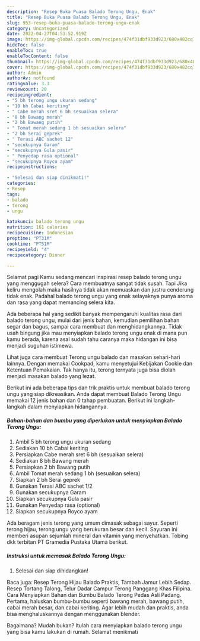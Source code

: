 ```yaml
---
description: "Resep Buka Puasa Balado Terong Ungu, Enak"
title: "Resep Buka Puasa Balado Terong Ungu, Enak"
slug: 953-resep-buka-puasa-balado-terong-ungu-enak
category: Uncategorized
date: 2022-04-27T04:53:52.919Z
image: https://img-global.cpcdn.com/recipes/474f31dbf933d923/680x482cq70/balado-terong-ungu-foto-resep-utama.jpg
hideToc: false
enableToc: true
enableTocContent: false
thumbnail: https://img-global.cpcdn.com/recipes/474f31dbf933d923/680x482cq70/balado-terong-ungu-foto-resep-utama.jpg
cover: https://img-global.cpcdn.com/recipes/474f31dbf933d923/680x482cq70/balado-terong-ungu-foto-resep-utama.jpg
author: Admin
authorAv: notfound
ratingvalue: 3.3
reviewcount: 20
recipeingredient:
- "5 bh terong ungu ukuran sedang"
- "10 bh Cabai keriting"
- " Cabe merah sret 6 bh sesuaikan selera"
- "8 bh Bawang merah"
- "2 bh Bawang putih"
- " Tomat merah sedang 1 bh sesuaikan selera"
- "2 bh Serai geprek"
- " Terasi ABC sachet 12"
- "secukupnya Garam"
- "secukupnya Gula pasir"
- " Penyedap rasa optional"
- "secukupnya Royco ayam"
recipeinstructions:

- "Selesai dan siap dinikmati!"
categories:
- Resep
tags:
- balado
- terong
- ungu

katakunci: balado terong ungu 
nutrition: 161 calories
recipecuisine: Indonesian
preptime: "PT31M"
cooktime: "PT51M"
recipeyield: "4"
recipecategory: Dinner

---
```



Selamat pagi Kamu sedang mencari inspirasi resep balado terong ungu yang menggugah selera? Cara membuatnya sangat tidak susah. Tapi Jika keliru mengolah maka hasilnya tidak akan memuaskan dan justru cenderung tidak enak. Padahal balado terong ungu yang enak selayaknya punya aroma dan rasa yang dapat memancing selera kita.


Ada beberapa hal yang sedikit banyak mempengaruhi kualitas rasa dari balado terong ungu, mulai dari jenis bahan, kemudian pemilihan bahan segar dan bagus, sampai cara membuat dan menghidangkannya. Tidak usah bingung jika mau menyiapkan balado terong ungu enak di mana pun kamu berada, karena asal sudah tahu caranya maka hidangan ini bisa menjadi suguhan istimewa.

Lihat juga cara membuat Terong ungu balado dan masakan sehari-hari lainnya. Dengan memakai Cookpad, kamu menyetujui Kebijakan Cookie dan Ketentuan Pemakaian. Tak hanya itu, terong ternyata juga bisa diolah menjadi masakan balado yang lezat.


Berikut ini ada beberapa tips dan trik praktis untuk membuat balado terong ungu yang siap dikreasikan. Anda dapat membuat Balado Terong Ungu memakai 12 jenis bahan dan 0 tahap pembuatan. Berikut ini langkah-langkah dalam menyiapkan hidangannya.

<!--inarticleads1-->

##### Bahan-bahan dan bumbu yang diperlukan untuk menyiapkan Balado Terong Ungu:

1. Ambil 5 bh terong ungu ukuran sedang
1. Sediakan 10 bh Cabai keriting
1. Persiapkan  Cabe merah sret 6 bh (sesuaikan selera)
1. Sediakan 8 bh Bawang merah
1. Persiapkan 2 bh Bawang putih
1. Ambil  Tomat merah sedang 1 bh (sesuaikan selera)
1. Siapkan 2 bh Serai geprek
1. Gunakan  Terasi ABC sachet 1/2
1. Gunakan secukupnya Garam
1. Siapkan secukupnya Gula pasir
1. Gunakan  Penyedap rasa (optional)
1. Siapkan secukupnya Royco ayam


Ada beragam jenis terong yang umum dimasak sebagai sayur. Seperti terong hijau, terong ungu yang berukuran besar dan kecil. Sayuran ini memberi asupan sejumlah mineral dan vitamin yang menyehatkan. Tobing dkk terbitan PT Gramedia Pustaka Utama berikut. 

<!--inarticleads2-->

##### Instruksi untuk memasak Balado Terong Ungu:


1. Selesai dan siap dihidangkan!

Baca juga: Resep Terong Hijau Balado Praktis, Tambah Jamur Lebih Sedap. Resep Tortang Talong, Telur Dadar Campur Terong Panggang Khas Filipina. Cara Menyiapkan Bahan dan Bumbu Balado Terong Pedas Asli Padang. Pertama, haluskan bumbu-bumbu seperti bawang merah, bawang putih, cabai merah besar, dan cabai keriting. Agar lebih mudah dan praktis, anda bisa menghaluskannya dengan menggunakan blender. 

Bagaimana? Mudah bukan? Itulah cara menyiapkan balado terong ungu yang bisa kamu lakukan di rumah. Selamat menikmati
